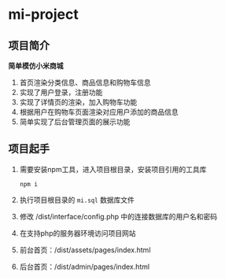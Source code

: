 # mi-project
## 项目简介
**简单模仿小米商城**
1. 首页渲染分类信息、商品信息和购物车信息
2. 实现了用户登录，注册功能
3. 实现了详情页的渲染，加入购物车功能
4. 根据用户在购物车页面渲染对应用户添加的商品信息
5. 简单实现了后台管理页面的展示功能
## 项目起手
1. 需要安装npm工具，进入项目根目录，安装项目引用的工具库

    ```shell
    npm i
    ```
2. 执行项目根目录的 `mi.sql` 数据库文件
3. 修改 /dist/interface/config.php 中的连接数据库的用户名和密码
4. 在支持php的服务器环境访问项目网站
5. 前台首页：/dist/assets/pages/index.html
6. 后台首页：/dist/admin/pages/index.html
